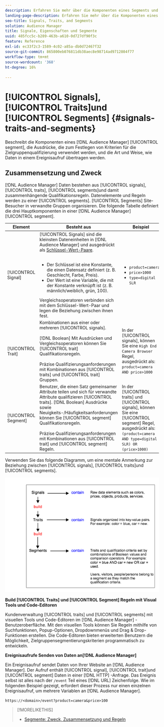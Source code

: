 ```yaml
---
description: Erfahren Sie mehr über die Komponenten eines Segments und die Ausdrücke, die zum Festlegen von Kriterien für die Zielgruppenqualifizierung verwendet werden. Hier finden Sie auch Informationen zur Datenübertragung.
landing-page-description: Erfahren Sie mehr über die Komponenten eines Segments und die Ausdrücke, die zum Festlegen von Kriterien für die Zielgruppenqualifizierung verwendet werden. Hier finden Sie auch Informationen zur Datenübertragung.
seo-title: Signals, Traits, and Segments
solution: Audience Manager
title: Signale, Eigenschaften und Segmente
uuid: 485fcc5c-b289-463b-a610-0d727df90f3c
feature: Reference
exl-id: ec33f2c3-1589-4c02-a85a-db0d72467f32
source-git-commit: 865800eb076811db38aec8e98714ad9712804f77
workflow-type: tm+mt
source-wordcount: '368'
ht-degree: 16%

---
```


# [!UICONTROL Signals], [!UICONTROL Traits]und [!UICONTROL Segments] {#signals-traits-and-segments}

Beschreibt die Komponenten eines [!DNL Audience Manager] [!UICONTROL segment], die Ausdrücke, die zum Festlegen von Kriterien für die Zielgruppenqualifizierung verwendet werden, und die Art und Weise, wie Daten in einem Ereignisaufruf übertragen werden.

## Zusammensetzung und Zweck

[!DNL Audience Manager] Daten bestehen aus [!UICONTROL signals], [!UICONTROL traits], [!UICONTROL segments]und damit zusammenhängende Qualifikationsregeln. Datenelemente und Regeln werden zu einer [!UICONTROL segments]. [!UICONTROL Segments] Site-Besucher in verwandte Gruppen organisieren. Die folgende Tabelle definiert die drei Hauptkomponenten in einer [!DNL Audience Manager] [!UICONTROL segment].

| Element | Besteht aus | Beispiel |
|---|---|---|
| [!UICONTROL Signal] | [!UICONTROL Signals] sind die kleinsten Dateneinheiten in [!DNL Audience Manager] und ausgedrückt als [Schlüssel-Wert-Paare](../reference/key-value-pairs-explained.md).<br><br><ul><li>Der Schlüssel ist eine Konstante, die einen Datensatz definiert (z. B. Geschlecht, Farbe, Preis).</li><li>Der Wert ist eine Variable, die mit der Konstante verknüpft ist (z. B. männlich/weiblich, grün, 100).</li></ul>Vergleichsoperatoren verbinden sich mit dem Schlüssel-Wert-Paar und legen die Beziehung zwischen ihnen fest. | <ul><li>`product=camera`</li><li>`price>1000`</li><li>`type=digital SLR`</li></ul> |
| [!UICONTROL Trait] | Kombinationen aus einer oder mehreren [!UICONTROL signals].<br><br> [!DNL Boolean] Mit Ausdrücken und Vergleichsoperatoren können Sie [!UICONTROL trait] Qualifikationsregeln. <br><br>Präzise Qualifizierungsanforderungen mit Kombinationen aus [!UICONTROL traits] und [!UICONTROL trait] Gruppen. | In der [!UICONTROL signals], können Sie eine `High End Camera Browser` Regel, ausgedrückt als: `product=camera AND price>1000` |
| [!UICONTROL Segment] | Benutzer, die einen Satz gemeinsamer Attribute teilen und sich für verwandte Attribute qualifizieren [!UICONTROL traits]. [!DNL Boolean] Ausdrücke sowie Neuigkeits-/Häufigkeitsanforderungen können Sie [!UICONTROL segment] Qualifikationsregeln.<br><br> Präzise Qualifizierungsanforderungen mit Kombinationen aus [!UICONTROL trait] und [!UICONTROL segment] Regeln. | In der [!UICONTROL traits] und [!UICONTROL signals], können Sie eine [!UICONTROL segment] Regel, ausgedrückt als:`(product=camera AND type=digital SLR) OR (price>1000)` |

Verwenden Sie das folgende Diagramm, um eine mentale Anmerkung zur Beziehung zwischen [!UICONTROL signals], [!UICONTROL traits]und [!UICONTROL segments].

![](assets/signals-traits-segments.png)

**Build [!UICONTROL Traits] und [!UICONTROL Segment] Regeln mit Visual Tools und Code-Editoren**

Kundenverwaltung [!UICONTROL traits] und [!UICONTROL segments] mit visuellen Tools und Code-Editoren im [!DNL Audience Manager] -Benutzeroberfläche. Mit den visuellen Tools können Sie Regeln mithilfe von Suchfunktionen, Popup-Optionen, Dropdownmenüs und Drag &amp; Drop-Funktionen erstellen. Die Code-Editoren bieten erweiterten Benutzern die Möglichkeit, Zielgruppensegmentierungskriterien programmatisch zu entwickeln.

**Ereignisaufrufe Senden von Daten an[!DNL Audience Manager]**

Ein Ereignisaufruf sendet Daten von Ihrer Website an [!DNL Audience Manager]. Der Aufruf enthält [!UICONTROL signal], [!UICONTROL trait]und [!UICONTROL segment] Daten in einer [!DNL HTTP] -Anfrage. Das Ereignis selbst ist alles nach der `/event` Teil eines [!DNL URL] Zeichenfolge. Wie im folgenden Beispiel gezeigt, erfordert dieser Prozess nur einen einzelnen Ereignisaufruf, um mehrere Variablen an [!DNL Audience Manager].

`https://<domain>/event?product=camera&price>100`

>[!MORELIKETHIS]
>
>* [Segmente: Zweck, Zusammensetzung und Regeln](../features/segments/segments-purpose.md)

